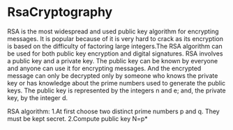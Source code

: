 # RsaCryptography
RSA is the most widespread and used public key algorithm for encrypting messages. It is popular because of it is very hard to crack as its encryption is based on the difficulty of factoring large integers.The RSA algorithm can be used for both public key encryption and digital signatures. 
RSA involves a public key and a private key. The public key can be known by everyone and anyone can use it for encrypting messages. And the encrypted message can only be decrypted only by someone who knows the private key or has knowledge about the prime numbers used to generate the public keys. The public key is represented by the integers n and e; and, the private key, by the integer d.

RSA algorithm:
1.At first choose two distinct prime numbers p and q. They must be kept secret.
2.Compute public key N=p*
